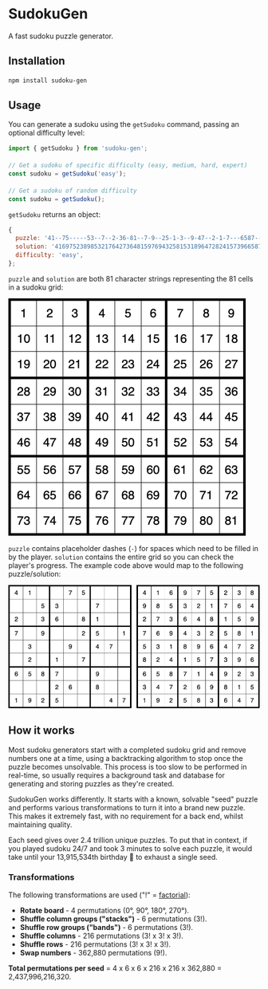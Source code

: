 # SudokuGen

A fast sudoku puzzle generator.

## Installation

```bash
npm install sudoku-gen
```

## Usage

You can generate a sudoku using the `getSudoku` command, passing an optional difficulty level:

```javascript
import { getSudoku } from 'sudoku-gen';

// Get a sudoku of specific difficulty (easy, medium, hard, expert)
const sudoku = getSudoku('easy');

// Get a sudoku of random difficulty
const sudoku = getSudoku();
```

`getSudoku` returns an object:

```javascript
{
  puzzle: '41--75-----53--7--2-36-81--7-9--25-1-3--9-47--2-1-7---6587--9-----26-8--1925---47',
  solution: '416975238985321764273648159769432581531896472824157396658714923347269815192583647',
  difficulty: 'easy',
};
```

`puzzle` and `solution` are both 81 character strings representing the 81 cells in a sudoku grid:

![Numbered grid](docs/numbered-grid.png)

`puzzle` contains placeholder dashes (`-`) for spaces which need to be filled in by the player. `solution` contains the entire grid so you can check the player's progress. The example code above would map to the following puzzle/solution:

![Example puzzle and solution](docs/puzzle-solution.png)

## How it works

Most sudoku generators start with a completed sudoku grid and remove numbers one at a time, using a backtracking algorithm to stop once the puzzle becomes unsolvable. This process is too slow to be performed in real-time, so usually requires a background task and database for generating and storing puzzles as they're created.

SudokuGen works differently. It starts with a known, solvable "seed" puzzle and performs various transformations to turn it into a brand new puzzle. This makes it extremely fast, with no requirement for a back end, whilst maintaining quality.

Each seed gives over 2.4 trillion unique puzzles. To put that in context, if you played sudoku 24/7 and took 3 minutes to solve each puzzle, it would take until your 13,915,534th birthday :birthday: to exhaust a single seed.

### Transformations

The following transformations are used ("!" = [factorial](https://en.wikipedia.org/wiki/Factorial)):

* **Rotate board** - 4 permutations (0&deg;, 90&deg;, 180&deg;, 270&deg;).
* **Shuffle column groups ("stacks")** - 6 permutations (3!).
* **Shuffle row groups ("bands")** - 6 permutations (3!).
* **Shuffle columns** - 216 permutations (3! x 3! x 3!).
* **Shuffle rows** - 216 permutations (3! x 3! x 3!).
* **Swap numbers** - 362,880 permutations (9!).

**Total permutations per seed** = 4 x 6 x 6 x 216 x 216 x 362,880 = 2,437,996,216,320.
